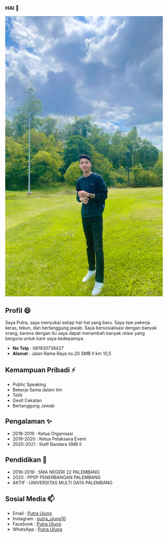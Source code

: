 ### HAI 👋

![alt text](PutraUlung.jpg.jpg)

## Profil 😄
Saya Putra, saya menyukai setiap hal-hal yang baru. Saya tipe pekerja keras, tekun, dan bertanggung jawab. Saya bersosialisasi dengan banyak orang, karena dengan itu saya dapat menambah banyak relasi yang berguna untuk karir saya kedepannya.

* **No Telp** : 081930738427
* **Alamat** : Jalan Rama Raya no.20 SMB II km 10,5


## Kemampuan Pribadi ⚡
* Public Speaking
* Bekerja Sama dalam tim
* Teliti
* Gesit Cekatan
* Bertanggung Jawab


## Pengalaman ✨
* 2018-2019 : Ketua Organisasi
* 2019-2020 : Ketua Pelaksana Event
* 2020-2021 : Staff Bandara SMB II

## Pendidikan 🌱
* 2016-2019 : SMA NEGERI 22 PALEMBANG
* 2020 : PPSP PENERBANGAN PALEMBANG
* AKTIF : UNIVERSITAS MULTI DATA PALEMBANG

## Sosial Media 📫
* Email : [Putra Ulung](mailto:putraulung28@gmail.com)
* Instagram : [putra_ulung10](https://www.instagram.com/putra_ulung10/?hl=id)
* Facebook : [Putra Ulung](https://www.facebook.com/putra.ulung.54)
* WhatsApp : [Putra Ulung](https://wa.me/6281930738427)
         

<!--
**PutraUlung/PutraUlung** is a ✨ _special_ ✨ repository because its `README.md` (this file) appears on your GitHub profile.

Here are some ideas to get you started:

- 🔭 I’m currently working on ...
- 🌱 I’m currently learning ...
- 👯 I’m looking to collaborate on ...
- 🤔 I’m looking for help with ...
- 💬 Ask me about ...

- 😄 Pronouns: ...
- ⚡ Fun fact: ...
-->

